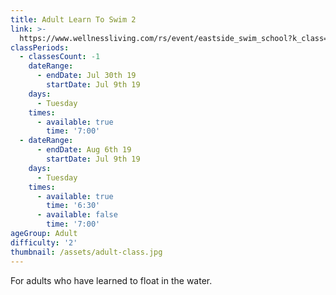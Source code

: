 ```yaml
---
title: Adult Learn To Swim 2
link: >-
  https://www.wellnessliving.com/rs/event/eastside_swim_school?k_class=107801&k_class_tab=10915
classPeriods:
  - classesCount: -1
    dateRange:
      - endDate: Jul 30th 19
        startDate: Jul 9th 19
    days:
      - Tuesday
    times:
      - available: true
        time: '7:00'
  - dateRange:
      - endDate: Aug 6th 19
        startDate: Jul 9th 19
    days:
      - Tuesday
    times:
      - available: true
        time: '6:30'
      - available: false
        time: '7:00'
ageGroup: Adult
difficulty: '2'
thumbnail: /assets/adult-class.jpg
---
```

For adults who have learned to float in the water.
